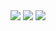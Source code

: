 <div align="center">
  <img src="https://github.com/decimozs/minimal-gruvbox/assets/106976520/80a48b11-8da3-43b6-9980-d0044e8f21fe">
  <img src="https://github.com/decimozs/minimal-gruvbox/assets/106976520/e8c60147-e8aa-41da-8e13-faaf9dcdf005"/>
  <img src="https://github.com/decimozs/minimal-gruvbox/assets/106976520/4cbaf672-9f79-4e32-ada5-e633b8aff8b8"/>
</div>
